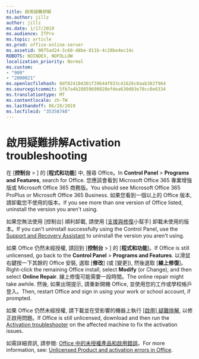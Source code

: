 ```yaml
---
title: 啟用疑難排解
ms.author: jillz
author: jillz
ms.date: 1/17/2019
ms.audience: ITPro
ms.topic: article
ms.prod: office-online-server
ms.assetid: 9075ad24-3c60-48be-811b-4c28be4ec14c
ROBOTS: NOINDEX, NOFOLLOW
localization_priority: Normal
ms.custom:
- "909"
- "2000021"
ms.openlocfilehash: 0df824104301f39644f033c41626c0aab382f964
ms.sourcegitcommit: 5fb7a4b28859690020efdea630d03e70cc0e6334
ms.translationtype: MT
ms.contentlocale: zh-TW
ms.lasthandoff: 06/28/2019
ms.locfileid: "35358748"
---
```

# <a name="activation-troubleshooting"></a><span data-ttu-id="19373-102">啟用疑難排解</span><span class="sxs-lookup"><span data-stu-id="19373-102">Activation troubleshooting</span></span>

<span data-ttu-id="19373-103">在 [**控制台** \> ] 的 [**程式和功能**] 中, 搜尋 Office。</span><span class="sxs-lookup"><span data-stu-id="19373-103">In **Control Panel** \> **Programs and Features**, search for Office.</span></span> <span data-ttu-id="19373-104">您應該會看到 Microsoft Office 365 專業增強版或 Microsoft Office 365 商務版。</span><span class="sxs-lookup"><span data-stu-id="19373-104">You should see Microsoft Office 365 ProPlus or Microsoft Office 365 Business.</span></span> <span data-ttu-id="19373-105">如果您看到一個以上的 Office 版本, 請卸載您不使用的版本。</span><span class="sxs-lookup"><span data-stu-id="19373-105">If you see more than one version of Office listed, uninstall the version you aren't using.</span></span>
  
<span data-ttu-id="19373-106">如果您無法使用 [控制台] 順利卸載, 請使用 [[支援與修復](https://aka.ms/SARA-OfficeUninstall-Alchemy)小幫手] 卸載未使用的版本。</span><span class="sxs-lookup"><span data-stu-id="19373-106">If you can't uninstall successfully using the Control Panel, use the [Support and Recovery Assistant](https://aka.ms/SARA-OfficeUninstall-Alchemy) to uninstall the version you aren't using.</span></span>
  
<span data-ttu-id="19373-107">如果 Office 仍然未經授權, 請回到 [**控制台** \> ] 的 [**程式和功能**]。</span><span class="sxs-lookup"><span data-stu-id="19373-107">If Office is still unlicensed, go back to the **Control Panel** \> **Programs and Features**.</span></span> <span data-ttu-id="19373-108">以滑鼠右鍵按一下其餘的 Office 安裝, 選取 [**修改**] (或 [變更]), 然後選取 [**線上修復**]。</span><span class="sxs-lookup"><span data-stu-id="19373-108">Right-click the remaining Office install, select **Modify** (or Change), and then select **Online Repair**.</span></span> <span data-ttu-id="19373-109">線上修復可能需要一段時間。</span><span class="sxs-lookup"><span data-stu-id="19373-109">The online repair might take awhile.</span></span> <span data-ttu-id="19373-110">然後, 如果出現提示, 請重新開機 Office, 並使用您的工作或學校帳戶登入。</span><span class="sxs-lookup"><span data-stu-id="19373-110">Then, restart Office and sign in using your work or school account, if prompted.</span></span>
  
<span data-ttu-id="19373-111">如果 Office 仍然未經授權, 請下載並在受影響的機器上執行 [[啟用] 疑難排解](https://aka.ms/SARA-OfficeActivation-Alchemy), 以修正啟用問題。</span><span class="sxs-lookup"><span data-stu-id="19373-111">If Office is still unlicensed, download and then run the [Activation troubleshooter](https://aka.ms/SARA-OfficeActivation-Alchemy) on the affected machine to fix the activation issues.</span></span>
  
<span data-ttu-id="19373-112">如需詳細資訊, 請參閱: [Office 中的未授權產品和啟用錯誤](https://support.office.com/article/0d23d3c0-c19c-4b2f-9845-5344fedc4380)。</span><span class="sxs-lookup"><span data-stu-id="19373-112">For more information, see: [Unlicensed Product and activation errors in Office](https://support.office.com/article/0d23d3c0-c19c-4b2f-9845-5344fedc4380).</span></span>
